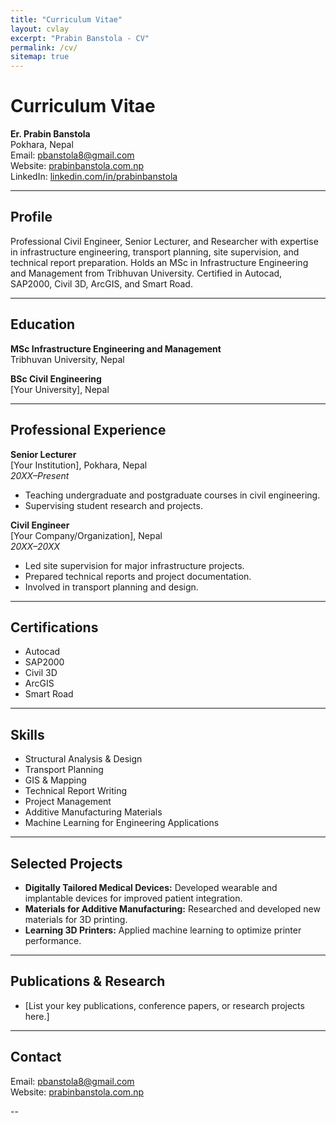 ```yaml
---
title: "Curriculum Vitae"
layout: cvlay
excerpt: "Prabin Banstola - CV"
permalink: /cv/
sitemap: true
---
```


# Curriculum Vitae

**Er. Prabin Banstola**  
Pokhara, Nepal  
Email: [pbanstola8@gmail.com](mailto:pbanstola8@gmail.com)  
Website: [prabinbanstola.com.np](https://prabinbanstola.com.np)  
LinkedIn: [linkedin.com/in/prabinbanstola](#) <!-- Add your actual LinkedIn URL -->

---

## Profile

Professional Civil Engineer, Senior Lecturer, and Researcher with expertise in infrastructure engineering, transport planning, site supervision, and technical report preparation. Holds an MSc in Infrastructure Engineering and Management from Tribhuvan University. Certified in Autocad, SAP2000, Civil 3D, ArcGIS, and Smart Road.

---

## Education

**MSc Infrastructure Engineering and Management**  
Tribhuvan University, Nepal

**BSc Civil Engineering**  
[Your University], Nepal

---

## Professional Experience

**Senior Lecturer**  
[Your Institution], Pokhara, Nepal  
*20XX–Present*  
- Teaching undergraduate and postgraduate courses in civil engineering.
- Supervising student research and projects.

**Civil Engineer**  
[Your Company/Organization], Nepal  
*20XX–20XX*  
- Led site supervision for major infrastructure projects.
- Prepared technical reports and project documentation.
- Involved in transport planning and design.

---

## Certifications

- Autocad
- SAP2000
- Civil 3D
- ArcGIS
- Smart Road

---

## Skills

- Structural Analysis & Design
- Transport Planning
- GIS & Mapping
- Technical Report Writing
- Project Management
- Additive Manufacturing Materials
- Machine Learning for Engineering Applications

---

## Selected Projects

- **Digitally Tailored Medical Devices:** Developed wearable and implantable devices for improved patient integration.
- **Materials for Additive Manufacturing:** Researched and developed new materials for 3D printing.
- **Learning 3D Printers:** Applied machine learning to optimize printer performance.

---

## Publications & Research

- [List your key publications, conference papers, or research projects here.]

---

## Contact

Email: [pbanstola8@gmail.com](mailto:pbanstola8@gmail.com)  
Website: [prabinbanstola.com.np](https://prabinbanstola.com.np)

--
